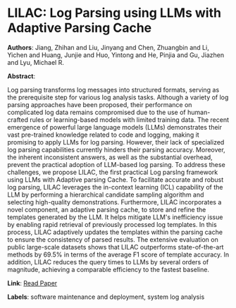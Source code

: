 # LILAC: Log Parsing using LLMs with Adaptive Parsing Cache

**Authors**: Jiang, Zhihan and Liu, Jinyang and Chen, Zhuangbin and Li, Yichen and Huang, Junjie and Huo, Yintong and He, Pinjia and Gu, Jiazhen and Lyu, Michael R.

**Abstract**:

Log parsing transforms log messages into structured formats, serving as the prerequisite step for various log analysis tasks. Although a variety of log parsing approaches have been proposed, their performance on complicated log data remains compromised due to the use of human-crafted rules or learning-based models with limited training data. The recent emergence of powerful large language models (LLMs) demonstrates their vast pre-trained knowledge related to code and logging, making it promising to apply LLMs for log parsing. However, their lack of specialized log parsing capabilities currently hinders their parsing accuracy. Moreover, the inherent inconsistent answers, as well as the substantial overhead, prevent the practical adoption of LLM-based log parsing.   To address these challenges, we propose LILAC, the first practical Log parsIng framework using LLMs with Adaptive parsing Cache. To facilitate accurate and robust log parsing, LILAC leverages the in-context learning (ICL) capability of the LLM by performing a hierarchical candidate sampling algorithm and selecting high-quality demonstrations. Furthermore, LILAC incorporates a novel component, an adaptive parsing cache, to store and refine the templates generated by the LLM. It helps mitigate LLM's inefficiency issue by enabling rapid retrieval of previously processed log templates. In this process, LILAC adaptively updates the templates within the parsing cache to ensure the consistency of parsed results. The extensive evaluation on public large-scale datasets shows that LILAC outperforms state-of-the-art methods by 69.5\% in terms of the average F1 score of template accuracy. In addition, LILAC reduces the query times to LLMs by several orders of magnitude, achieving a comparable efficiency to the fastest baseline.

**Link**: [Read Paper](https://doi.org/10.1145/3643733)

**Labels**: software maintenance and deployment, system log analysis
